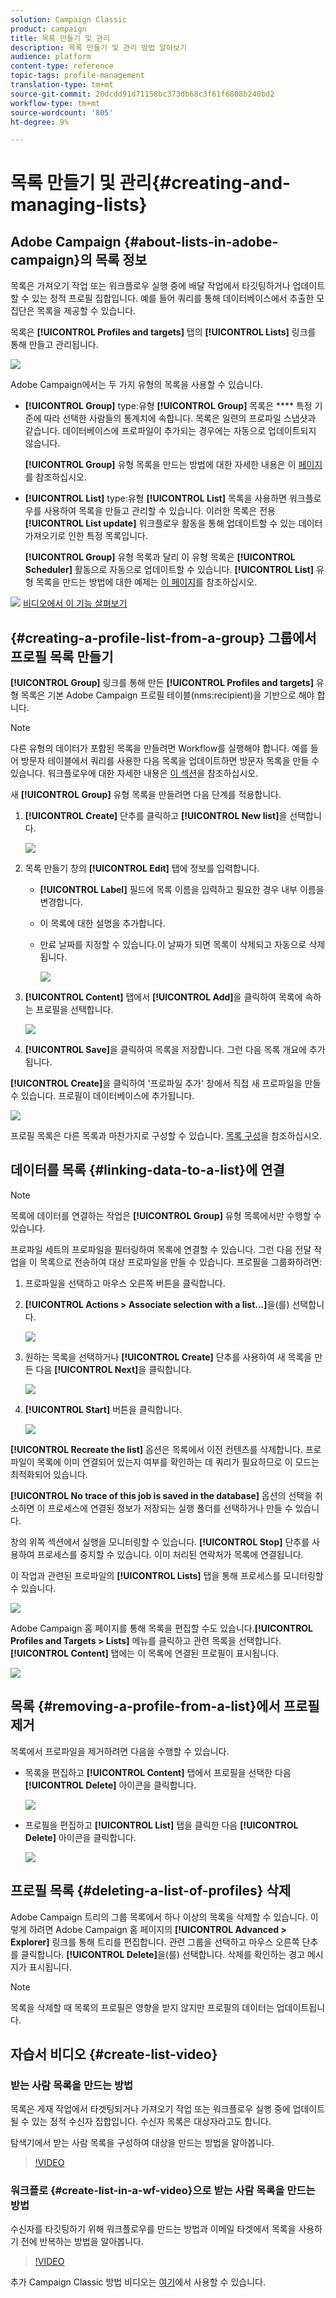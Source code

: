 ```yaml
---
solution: Campaign Classic
product: campaign
title: 목록 만들기 및 관리
description: 목록 만들기 및 관리 방법 알아보기
audience: platform
content-type: reference
topic-tags: profile-management
translation-type: tm+mt
source-git-commit: 20dcdd91d71158bc373db68c3f61f6808b240bd2
workflow-type: tm+mt
source-wordcount: '805'
ht-degree: 9%

---
```



# 목록 만들기 및 관리{#creating-and-managing-lists}

## Adobe Campaign {#about-lists-in-adobe-campaign}의 목록 정보

목록은 가져오기 작업 또는 워크플로우 실행 중에 배달 작업에서 타깃팅하거나 업데이트할 수 있는 정적 프로필 집합입니다. 예를 들어 쿼리를 통해 데이터베이스에서 추출한 모집단은 목록을 제공할 수 있습니다.

목록은 **[!UICONTROL Profiles and targets]** 탭의 **[!UICONTROL Lists]** 링크를 통해 만들고 관리됩니다.

![](assets/s_ncs_user_interface_group_link.png)

Adobe Campaign에서는 두 가지 유형의 목록을 사용할 수 있습니다.

* **[!UICONTROL Group]** type:유형  **[!UICONTROL Group]** 목록은  **** 특정 기준에 따라 선택한 사람들의 통계치에 속합니다. 목록은 일련의 프로파일 스냅샷과 같습니다. 데이터베이스에 프로파일이 추가되는 경우에는 자동으로 업데이트되지 않습니다.

   **[!UICONTROL Group]** 유형 목록을 만드는 방법에 대한 자세한 내용은 이 [페이지](#creating-a-profile-list-from-a-group)를 참조하십시오.

* **[!UICONTROL List]** type:유형  **[!UICONTROL List]** 목록을 사용하면 워크플로우를 사용하여 목록을 만들고 관리할 수 있습니다. 이러한 목록은 전용 **[!UICONTROL List update]** 워크플로우 활동을 통해 업데이트할 수 있는 데이터 가져오기로 인한 특정 목록입니다.

   **[!UICONTROL Group]** 유형 목록과 달리 이 유형 목록은 **[!UICONTROL Scheduler]** 활동으로 자동으로 업데이트할 수 있습니다. **[!UICONTROL List]** 유형 목록을 만드는 방법에 대한 예제는 [이 페이지](../../workflow/using/list-update.md)를 참조하십시오.

![](assets/do-not-localize/how-to-video.png) [비디오에서 이 기능 살펴보기](#create-list-video)

## {#creating-a-profile-list-from-a-group} 그룹에서 프로필 목록 만들기

**[!UICONTROL Group]** 링크를 통해 만든  **[!UICONTROL Profiles and targets]** 유형 목록은 기본 Adobe Campaign 프로필 테이블(nms:recipient)을 기반으로 해야 합니다.

>[!NOTE]
>
>다른 유형의 데이터가 포함된 목록을 만들려면 Workflow를 실행해야 합니다. 예를 들어 방문자 테이블에서 쿼리를 사용한 다음 목록을 업데이트하면 방문자 목록을 만들 수 있습니다. 워크플로우에 대한 자세한 내용은 [이 섹션](../../workflow/using/about-workflows.md)을 참조하십시오.

새 **[!UICONTROL Group]** 유형 목록을 만들려면 다음 단계를 적용합니다.

1. **[!UICONTROL Create]** 단추를 클릭하고 **[!UICONTROL New list]**&#x200B;을 선택합니다.

   ![](assets/s_ncs_user_new_group.png)

1. 목록 만들기 창의 **[!UICONTROL Edit]** 탭에 정보를 입력합니다.

   * **[!UICONTROL Label]** 필드에 목록 이름을 입력하고 필요한 경우 내부 이름을 변경합니다.
   * 이 목록에 대한 설명을 추가합니다.
   * 만료 날짜를 지정할 수 있습니다.이 날짜가 되면 목록이 삭제되고 자동으로 삭제됩니다.

      ![](assets/list_expiration_date.png)

1. **[!UICONTROL Content]** 탭에서 **[!UICONTROL Add]**&#x200B;을 클릭하여 목록에 속하는 프로필을 선택합니다.

   ![](assets/s_ncs_user_add_group.png)

1. **[!UICONTROL Save]**&#x200B;을 클릭하여 목록을 저장합니다. 그런 다음 목록 개요에 추가됩니다.

**[!UICONTROL Create]**&#x200B;을 클릭하여 &#39;프로파일 추가&#39; 창에서 직접 새 프로파일을 만들 수 있습니다. 프로필이 데이터베이스에 추가됩니다.

![](assets/s_ncs_user_new_recipient_from_group.png)

프로필 목록은 다른 목록과 마찬가지로 구성할 수 있습니다. [목록 구성](../../platform/using/adobe-campaign-workspace.md#configuring-lists)을 참조하십시오.

## 데이터를 목록 {#linking-data-to-a-list}에 연결

>[!NOTE]
>
>목록에 데이터를 연결하는 작업은 **[!UICONTROL Group]** 유형 목록에서만 수행할 수 있습니다.

프로파일 세트의 프로파일을 필터링하여 목록에 연결할 수 있습니다. 그런 다음 전달 작업을 이 목록으로 전송하여 대상 프로파일을 만들 수 있습니다. 프로필을 그룹화하려면:

1. 프로파일을 선택하고 마우스 오른쪽 버튼을 클릭합니다.
1. **[!UICONTROL Actions > Associate selection with a list...]**&#x200B;을(를) 선택합니다.

   ![](assets/s_ncs_user_add_selection_to_group.png)

1. 원하는 목록을 선택하거나 **[!UICONTROL Create]** 단추를 사용하여 새 목록을 만든 다음 **[!UICONTROL Next]**&#x200B;을 클릭합니다.

   ![](assets/s_ncs_user_add_selection_to_group_2.png)

1. **[!UICONTROL Start]** 버튼을 클릭합니다.

   ![](assets/s_ncs_user_add_selection_to_group_3.png)

**[!UICONTROL Recreate the list]** 옵션은 목록에서 이전 컨텐츠를 삭제합니다. 프로파일이 목록에 이미 연결되어 있는지 여부를 확인하는 데 쿼리가 필요하므로 이 모드는 최적화되어 있습니다.

**[!UICONTROL No trace of this job is saved in the database]** 옵션의 선택을 취소하면 이 프로세스에 연결된 정보가 저장되는 실행 폴더를 선택하거나 만들 수 있습니다.

창의 위쪽 섹션에서 실행을 모니터링할 수 있습니다. **[!UICONTROL Stop]** 단추를 사용하여 프로세스를 중지할 수 있습니다. 이미 처리된 연락처가 목록에 연결됩니다.

이 작업과 관련된 프로파일의 **[!UICONTROL Lists]** 탭을 통해 프로세스를 모니터링할 수 있습니다.

![](assets/s_ncs_user_add_selection_to_group_4.png)

Adobe Campaign 홈 페이지를 통해 목록을 편집할 수도 있습니다.**[!UICONTROL Profiles and Targets > Lists]** 메뉴를 클릭하고 관련 목록을 선택합니다. **[!UICONTROL Content]** 탭에는 이 목록에 연결된 프로필이 표시됩니다.

![](assets/s_ncs_user_add_selection_to_group_5.png)

## 목록 {#removing-a-profile-from-a-list}에서 프로필 제거

목록에서 프로파일을 제거하려면 다음을 수행할 수 있습니다.

* 목록을 편집하고 **[!UICONTROL Content]** 탭에서 프로필을 선택한 다음 **[!UICONTROL Delete]** 아이콘을 클릭합니다.

   ![](assets/list_remove_a_recipient.png)

* 프로필을 편집하고 **[!UICONTROL List]** 탭을 클릭한 다음 **[!UICONTROL Delete]** 아이콘을 클릭합니다.

   ![](assets/recipient_remove_a_list.png)

## 프로필 목록 {#deleting-a-list-of-profiles} 삭제

Adobe Campaign 트리의 그룹 목록에서 하나 이상의 목록을 삭제할 수 있습니다. 이렇게 하려면 Adobe Campaign 홈 페이지의 **[!UICONTROL Advanced > Explorer]** 링크를 통해 트리를 편집합니다. 관련 그룹을 선택하고 마우스 오른쪽 단추를 클릭합니다. **[!UICONTROL Delete]**&#x200B;을(를) 선택합니다. 삭제를 확인하는 경고 메시지가 표시됩니다.

>[!NOTE]
>
>목록을 삭제할 때 목록의 프로필은 영향을 받지 않지만 프로필의 데이터는 업데이트됩니다.

## 자습서 비디오 {#create-list-video}

### 받는 사람 목록을 만드는 방법

목록은 게재 작업에서 타겟팅되거나 가져오기 작업 또는 워크플로우 실행 중에 업데이트될 수 있는 정적 수신자 집합입니다. 수신자 목록은 대상자라고도 합니다.

탐색기에서 받는 사람 목록을 구성하여 대상을 만드는 방법을 알아봅니다.

>[!VIDEO](https://video.tv.adobe.com/v/25602/quality=12)

### 워크플로 {#create-list-in-a-wf-video}으로 받는 사람 목록을 만드는 방법

수신자를 타깃팅하기 위해 워크플로우를 만드는 방법과 이메일 타겟에서 목록을 사용하기 전에 반복하는 방법을 알아봅니다.

>[!VIDEO](https://video.tv.adobe.com/v/25603?quality=12)

추가 Campaign Classic 방법 비디오는 [여기](https://experienceleague.adobe.com/docs/campaign-classic-learn/tutorials/overview.html?lang=ko)에서 사용할 수 있습니다.